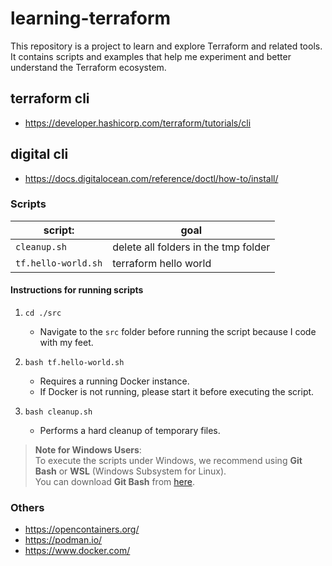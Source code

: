 # learning-terraform

This repository is a project to learn and explore Terraform and 
related tools. It contains scripts and examples that help me experiment 
and better understand the Terraform ecosystem.

## terraform cli
- https://developer.hashicorp.com/terraform/tutorials/cli

## digital cli
- https://docs.digitalocean.com/reference/doctl/how-to/install/

### Scripts

|         script:              |                      goal                      |
|------------------------------|------------------------------------------------| 
| `cleanup.sh`                 | delete all folders in the tmp folder           |
| `tf.hello-world.sh`          | terraform hello world                          |


#### Instructions for running scripts

1. `cd ./src`  
   - Navigate to the `src` folder before running the script because I code with my feet.
   
2. `bash tf.hello-world.sh`  
   - Requires a running Docker instance.  
   - If Docker is not running, please start it before executing the script.

3. `bash cleanup.sh`  
   - Performs a hard cleanup of temporary files.

> **Note for Windows Users**:  
> To execute the scripts under Windows, we recommend using **Git Bash** or **WSL** (Windows Subsystem for Linux).  
> You can download **Git Bash** from [here](https://git-scm.com/downloads).

### Others
- https://opencontainers.org/
- https://podman.io/
- https://www.docker.com/
